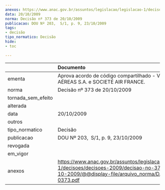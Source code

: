 ```yaml
---
anexos: https://www.anac.gov.br/assuntos/legislacao/legislacao-1/decisoes/decisoes-2009/decisao-no-373-de-20-10-2009/@@display-file/arquivo_norma/DA2009-0373.pdf
data: 20/10/2009
norma: Decisão nº 373 de 20/10/2009
publicacao: DOU Nº 203,  S/1, p. 9, 23/10/2009
tags:
- decisão
tipo_normatico: Decisão
hide: 
- toc 
 
---
```


|                    | Documento                                                                                                                                                 |
|:-------------------|:----------------------------------------------------------------------------------------------------------------------------------------------------------|
| ementa             | Aprova acordo de código compartilhado - VRG LINHAS AÉREAS S.A. e SOCIETÉ AIR FRANCE.                                                                      |
| norma              | Decisão nº 373 de 20/10/2009                                                                                                                              |
| tornada_sem_efeito |                                                                                                                                                           |
| alterada           |                                                                                                                                                           |
| data               | 20/10/2009                                                                                                                                                |
| outros             |                                                                                                                                                           |
| tipo_normatico     | Decisão                                                                                                                                                   |
| publicacao         | DOU Nº 203,  S/1, p. 9, 23/10/2009                                                                                                                        |
| revogada           |                                                                                                                                                           |
| em_vigor           |                                                                                                                                                           |
| anexos             | https://www.anac.gov.br/assuntos/legislacao/legislacao-1/decisoes/decisoes-2009/decisao-no-373-de-20-10-2009/@@display-file/arquivo_norma/DA2009-0373.pdf |